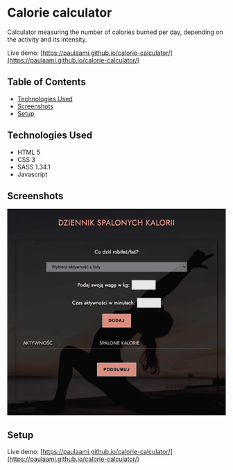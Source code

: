 # Calorie calculator

Calculator measuring the number of calories burned per day, depending on the activity and its intensity.

Live demo: [https://paulaami.github.io/calorie-calculator/](https://paulaami.github.io/calorie-calculator/)


## Table of Contents
* [Technologies Used](#technologies-used)
* [Screenshots](#screenshots)
* [Setup](#setup)



## Technologies Used

- HTML 5
- CSS 3
- SASS 1.34.1
- Javascript 


## Screenshots
![Calorie calulator](./img/kalkulator.png)



## Setup
Live demo: [https://paulaami.github.io/calorie-calculator/](https://paulaami.github.io/calorie-calculator/)






